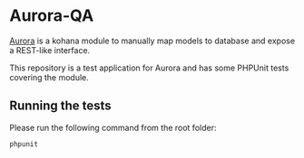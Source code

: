# Aurora-QA

[Aurora](https://github.com/enov/Aurora.git) is a kohana module to manually map
models to database and expose a REST-like interface.

This repository is a test application for Aurora and has some PHPUnit tests
covering the module.

## Running the tests

Please run the following command from the root folder:

    phpunit
